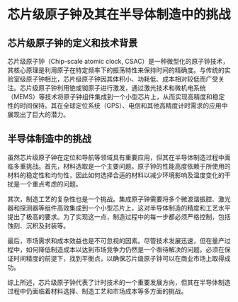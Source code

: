# 芯片级原子钟及其在半导体制造中的挑战

## 芯片级原子钟的定义和技术背景

芯片级原子钟（Chip-scale atomic clock, CSAC）是一种微型化的原子钟技术，其核心原理是利用原子在特定频率下的振荡特性来保持时间的精确度。与传统的实验室级原子钟相比，芯片级原子钟因其体积小、功耗低、成本相对较低而广受关注。芯片级原子钟利用铯或铷原子进行激发，通过激光技术和微机电系统（MEMS）等技术将原子钟组件集成到一个小型芯片上，从而实现高精度和稳定性的时间保持。其在全球定位系统（GPS）、电信和其他高精度计时需求的应用中展现出了巨大的潜力。

## 半导体制造中的挑战

虽然芯片级原子钟在定位和导航等领域具有重要应用，但其在半导体制造过程中面临多重挑战。首先，材料选取是一个主要问题。原子钟的性能高度依赖于所使用的材料的稳定性和均匀性，因此如何选择合适的材料以减少环境影响及温度变化的干扰是一个重点考虑的问题。

其次，制造工艺的复杂性也是一个挑战。集成原子钟需要将多个微波谐振腔、激光器和探测器等组件高效集成到一个小型芯片上，这对半导体制造的精度和工艺水平提出了极高的要求。为了实现这一点，制造过程中的每一步都必须严格控制，包括蚀刻、沉积及封装等。

最后，市场需求和成本效益也是不可忽视的因素。尽管技术发展迅速，但在量产过程中，如何降低制造成本以达到市场竞争力仍然是一个亟待解决的问题。必须在保证时间精度的前提下，找到平衡点，以确保芯片级原子钟可以在商业市场上取得成功。

综上所述，芯片级原子钟代表了计时技术的一个重要发展方向，但其在半导体制造过程中仍面临着材料选择、制造工艺和市场成本等多方面的挑战。